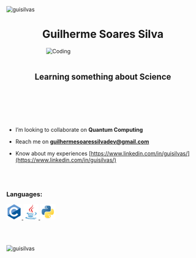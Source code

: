 <!-- View count -->
<p align="left"> <img src="https://komarev.com/ghpvc/?username=guisilvas&label=Profile%20views&color=0e75b6&style=flat" alt="guisilvas" /> </p>

<!-- Title -->
<h1 align="center">Guilherme Soares Silva</h1>

<!-- Gif -->
<img align="right" alt="Coding" width="400" src="https://media4.giphy.com/media/SVCSsoKU5v6ZJLk07n/giphy.gif">

<br>
<br>

<!-- Subtitle -->
<h2 align="center">Learning something about Science</h2>

<br>
<br>
<br>
<br>
<br>

- I’m looking to collaborate on **Quantum Computing**

- Reach me on **guilhermesoaressilvadev@gmail.com**

- Know about my experiences [https://www.linkedin.com/in/guisilvas/](https://www.linkedin.com/in/guisilvas/)

<br>
<br>

<h3 align="left">Languages:</h3>
<p align="left"> <a href="https://www.cprogramming.com/" target="_blank" rel="noreferrer"> <img src="https://raw.githubusercontent.com/devicons/devicon/master/icons/c/c-original.svg" alt="c" width="40" height="40"/> </a>  <a href="https://www.java.com" target="_blank" rel="noreferrer"> <img src="https://raw.githubusercontent.com/devicons/devicon/master/icons/java/java-original.svg" alt="java" width="40" height="40"/> </a>  <a href="https://www.python.org" target="_blank" rel="noreferrer"> <img src="https://raw.githubusercontent.com/devicons/devicon/master/icons/python/python-original.svg" alt="python" width="40" height="40"/> </a> </p>

<br>
<br>

<p><img align="center" src="https://github-readme-streak-stats.herokuapp.com/?user=guisilvas&" alt="guisilvas" /></p>
